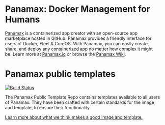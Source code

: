 # Panamax: Docker Management for Humans

[Panamax](http://panamax.io) is a containerized app creator with an open-source app marketplace hosted in GitHub. Panamax provides a friendly interface for users of Docker, Fleet & CoreOS. With Panamax, you can easily create, share, and deploy any containerized app no matter how complex it might be. Learn more at [Panamax.io](http://panamax.io) or browse the [Panamax Wiki](https://github.com/CenturyLinkLabs/panamax-ui/wiki).

# Panamax public templates

[![Build Status](https://api.shippable.com/projects/53e91ba145d07f8900ec614c/badge/master)](https://www.shippable.com/projects/53e91ba145d07f8900ec614c)

The Panamax Public Template Repo contains templates available to all users of Panamax. They have been crafted with certain standards for the image and template, to ensure their functionality. 

[Learn more about what we think makes a good image and template.](https://github.com/CenturyLinkLabs/panamax-ui/wiki/Panamax-Public-Templates)
